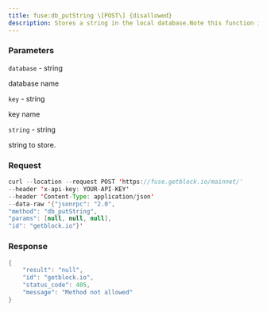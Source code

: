 ```yaml
---
title: fuse:db_putString \[POST\] {disallowed}
description: Stores a string in the local database.Note this function is deprecated and will be removed in the future.
---
```


### Parameters


`database` - string

database name

`key` - string

key name

`string` - string

string to store.

### Request

``` java
curl --location --request POST 'https://fuse.getblock.io/mainnet/' 
--header 'x-api-key: YOUR-API-KEY' 
--header 'Content-Type: application/json' 
--data-raw '{"jsonrpc": "2.0",
"method": "db_putString",
"params": [null, null, null],
"id": "getblock.io"}'
```

###  Response

``` java
{
    "result": "null",
    "id": "getblock.io",
    "status_code": 405,
    "message": "Method not allowed"
}
```

